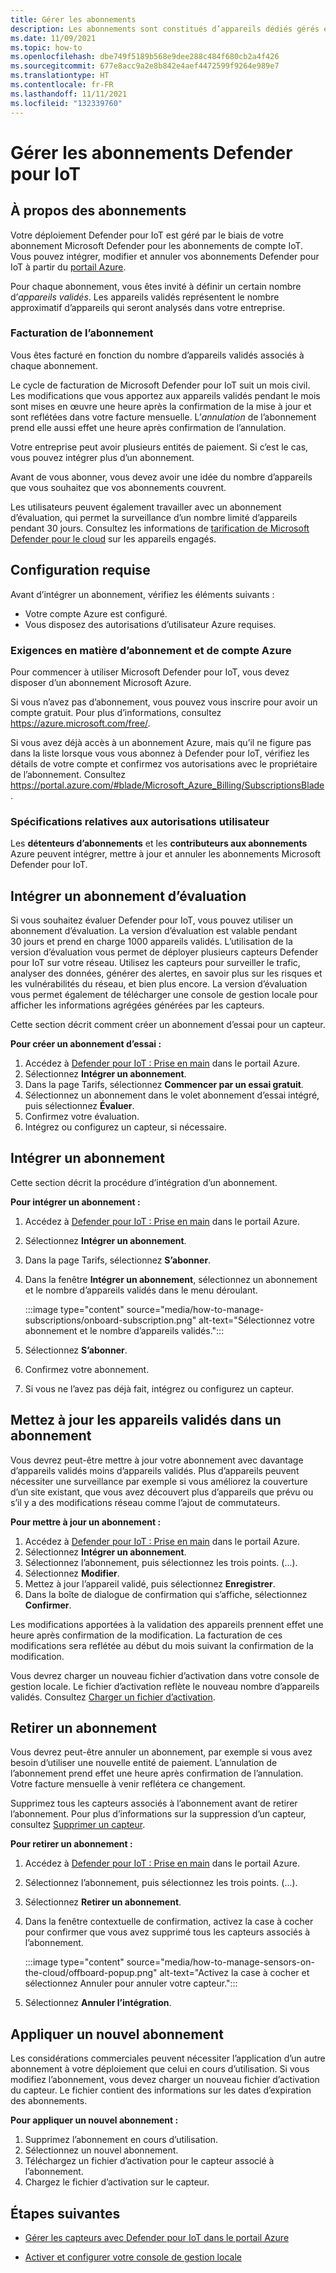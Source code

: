 ```yaml
---
title: Gérer les abonnements
description: Les abonnements sont constitués d’appareils dédiés gérés et peuvent être intégrés ou annulés en fonction des besoins.
ms.date: 11/09/2021
ms.topic: how-to
ms.openlocfilehash: dbe749f5189b568e9dee288c484f680cb2a4f426
ms.sourcegitcommit: 677e8acc9a2e8b842e4aef4472599f9264e989e7
ms.translationtype: HT
ms.contentlocale: fr-FR
ms.lasthandoff: 11/11/2021
ms.locfileid: "132339760"
---
```

# <a name="manage-defender-for-iot-subscriptions"></a>Gérer les abonnements Defender pour IoT

## <a name="about-subscriptions"></a>À propos des abonnements

Votre déploiement Defender pour IoT est géré par le biais de votre abonnement Microsoft Defender pour les abonnements de compte IoT. Vous pouvez intégrer, modifier et annuler vos abonnements Defender pour IoT à partir du [portail Azure](https://portal.azure.com/#blade/Microsoft_Azure_IoT_Defender/IoTDefenderDashboard/Getting_Started).

Pour chaque abonnement, vous êtes invité à définir un certain nombre d’*appareils validés*. Les appareils validés représentent le nombre approximatif d’appareils qui seront analysés dans votre entreprise. 

### <a name="subscription-billing"></a>Facturation de l’abonnement

Vous êtes facturé en fonction du nombre d’appareils validés associés à chaque abonnement.

Le cycle de facturation de Microsoft Defender pour IoT suit un mois civil. Les modifications que vous apportez aux appareils validés pendant le mois sont mises en œuvre une heure après la confirmation de la mise à jour et sont reflétées dans votre facture mensuelle. L’*annulation* de l’abonnement prend elle aussi effet une heure après confirmation de l’annulation.

Votre entreprise peut avoir plusieurs entités de paiement. Si c’est le cas, vous pouvez intégrer plus d’un abonnement.

Avant de vous abonner, vous devez avoir une idée du nombre d’appareils que vous souhaitez que vos abonnements couvrent.

Les utilisateurs peuvent également travailler avec un abonnement d’évaluation, qui permet la surveillance d’un nombre limité d’appareils pendant 30 jours. Consultez les informations de [tarification de Microsoft Defender pour le cloud](https://azure.microsoft.com/pricing/details/azure-defender/) sur les appareils engagés.

## <a name="requirements"></a>Configuration requise

Avant d’intégrer un abonnement, vérifiez les éléments suivants :

- Votre compte Azure est configuré.
- Vous disposez des autorisations d’utilisateur Azure requises.

### <a name="azure-account-subscription-requirements"></a>Exigences en matière d’abonnement et de compte Azure

Pour commencer à utiliser Microsoft Defender pour IoT, vous devez disposer d’un abonnement Microsoft Azure.

Si vous n’avez pas d’abonnement, vous pouvez vous inscrire pour avoir un compte gratuit. Pour plus d’informations, consultez https://azure.microsoft.com/free/.

Si vous avez déjà accès à un abonnement Azure, mais qu’il ne figure pas dans la liste lorsque vous vous abonnez à Defender pour IoT, vérifiez les détails de votre compte et confirmez vos autorisations avec le propriétaire de l’abonnement. Consultez https://portal.azure.com/#blade/Microsoft_Azure_Billing/SubscriptionsBlade.

### <a name="user-permission-requirements"></a>Spécifications relatives aux autorisations utilisateur

Les **détenteurs d’abonnements** et les **contributeurs aux abonnements** Azure peuvent intégrer, mettre à jour et annuler les abonnements Microsoft Defender pour IoT.

## <a name="onboard-a-trial-subscription"></a>Intégrer un abonnement d’évaluation

Si vous souhaitez évaluer Defender pour IoT, vous pouvez utiliser un abonnement d’évaluation. La version d’évaluation est valable pendant 30 jours et prend en charge 1000 appareils validés. L’utilisation de la version d’évaluation vous permet de déployer plusieurs capteurs Defender pour IoT sur votre réseau. Utilisez les capteurs pour surveiller le trafic, analyser des données, générer des alertes, en savoir plus sur les risques et les vulnérabilités du réseau, et bien plus encore. La version d’évaluation vous permet également de télécharger une console de gestion locale pour afficher les informations agrégées générées par les capteurs.

Cette section décrit comment créer un abonnement d’essai pour un capteur.

**Pour créer un abonnement d’essai :**

1. Accédez à [Defender pour IoT : Prise en main](https://portal.azure.com/#blade/Microsoft_Azure_IoT_Defender/IoTDefenderDashboard/Getting_Started) dans le portail Azure.
1. Sélectionnez **Intégrer un abonnement**.
1. Dans la page Tarifs, sélectionnez **Commencer par un essai gratuit**.
1. Sélectionnez un abonnement dans le volet abonnement d’essai intégré, puis sélectionnez **Évaluer**.
1. Confirmez votre évaluation.
1. Intégrez ou configurez un capteur, si nécessaire.

## <a name="onboard-a-subscription"></a>Intégrer un abonnement

Cette section décrit la procédure d’intégration d’un abonnement.

**Pour intégrer un abonnement :**

1. Accédez à [Defender pour IoT : Prise en main](https://portal.azure.com/#blade/Microsoft_Azure_IoT_Defender/IoTDefenderDashboard/Getting_Started) dans le portail Azure.
1. Sélectionnez **Intégrer un abonnement**.
1. Dans la page Tarifs, sélectionnez **S’abonner**.
1. Dans la fenêtre **Intégrer un abonnement**, sélectionnez un abonnement et le nombre d’appareils validés dans le menu déroulant.

   :::image type="content" source="media/how-to-manage-subscriptions/onboard-subscription.png" alt-text="Sélectionnez votre abonnement et le nombre d’appareils validés.":::

1. Sélectionnez **S’abonner**.
1. Confirmez votre abonnement.
1. Si vous ne l’avez pas déjà fait, intégrez ou configurez un capteur.

## <a name="update-committed-devices-in-a-subscription"></a>Mettez à jour les appareils validés dans un abonnement

Vous devrez peut-être mettre à jour votre abonnement avec davantage d’appareils validés moins d’appareils validés. Plus d’appareils peuvent nécessiter une surveillance par exemple si vous améliorez la couverture d’un site existant, que vous avez découvert plus d’appareils que prévu ou s’il y a des modifications réseau comme l’ajout de commutateurs.

**Pour mettre à jour un abonnement :**
1. Accédez à [Defender pour IoT : Prise en main](https://portal.azure.com/#blade/Microsoft_Azure_IoT_Defender/IoTDefenderDashboard/Getting_Started) dans le portail Azure.
1. Sélectionnez **Intégrer un abonnement**.
1. Sélectionnez l’abonnement, puis sélectionnez les trois points. (...).
1. Sélectionnez **Modifier**.
1. Mettez à jour l’appareil validé, puis sélectionnez **Enregistrer**.
2. Dans la boîte de dialogue de confirmation qui s’affiche, sélectionnez **Confirmer**.

Les modifications apportées à la validation des appareils prennent effet une heure après confirmation de la modification. La facturation de ces modifications sera reflétée au début du mois suivant la confirmation de la modification.

Vous devrez charger un nouveau fichier d’activation dans votre console de gestion locale. Le fichier d’activation reflète le nouveau nombre d’appareils validés. Consultez [Charger un fichier d’activation](how-to-manage-the-on-premises-management-console.md#upload-an-activation-file).
## <a name="offboard-a-subscription"></a>Retirer un abonnement

Vous devrez peut-être annuler un abonnement, par exemple si vous avez besoin d’utiliser une nouvelle entité de paiement. L’annulation de l’abonnement prend effet une heure après confirmation de l’annulation. Votre facture mensuelle à venir reflétera ce changement.

Supprimez tous les capteurs associés à l’abonnement avant de retirer l’abonnement. Pour plus d’informations sur la suppression d’un capteur, consultez [Supprimer un capteur](how-to-manage-sensors-on-the-cloud.md#delete-a-sensor).

**Pour retirer un abonnement :**

1. Accédez à [Defender pour IoT : Prise en main](https://portal.azure.com/#blade/Microsoft_Azure_IoT_Defender/IoTDefenderDashboard/Getting_Started) dans le portail Azure.
1. Sélectionnez l’abonnement, puis sélectionnez les trois points. (...).

1. Sélectionnez **Retirer un abonnement**.

1. Dans la fenêtre contextuelle de confirmation, activez la case à cocher pour confirmer que vous avez supprimé tous les capteurs associés à l’abonnement.

    :::image type="content" source="media/how-to-manage-sensors-on-the-cloud/offboard-popup.png" alt-text="Activez la case à cocher et sélectionnez Annuler pour annuler votre capteur.":::

1. Sélectionnez **Annuler l’intégration**.

## <a name="apply-a-new-subscription"></a>Appliquer un nouvel abonnement

Les considérations commerciales peuvent nécessiter l’application d’un autre abonnement à votre déploiement que celui en cours d’utilisation. Si vous modifiez l’abonnement, vous devez charger un nouveau fichier d’activation du capteur. Le fichier contient des informations sur les dates d’expiration des abonnements.

**Pour appliquer un nouvel abonnement :**

1. Supprimez l’abonnement en cours d’utilisation.
1. Sélectionnez un nouvel abonnement.
1. Téléchargez un fichier d’activation pour le capteur associé à l’abonnement.
1. Chargez le fichier d’activation sur le capteur.

## <a name="next-steps"></a>Étapes suivantes

- [Gérer les capteurs avec Defender pour IoT dans le portail Azure](how-to-manage-sensors-on-the-cloud.md)

- [Activer et configurer votre console de gestion locale](how-to-activate-and-set-up-your-on-premises-management-console.md)
